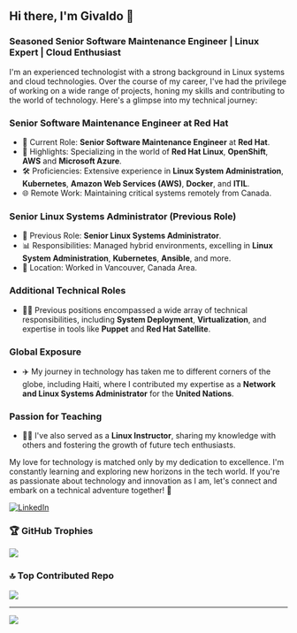 ## Hi there, I'm Givaldo 👋

### Seasoned Senior Software Maintenance Engineer | Linux Expert | Cloud Enthusiast

I'm an experienced technologist with a strong background in Linux systems and cloud technologies. Over the course of my career, I've had the privilege of working on a wide range of projects, honing my skills and contributing to the world of technology. Here's a glimpse into my technical journey:

### Senior Software Maintenance Engineer at Red Hat
- 🔴 Current Role: **Senior Software Maintenance Engineer** at **Red Hat**.
- 🌟 Highlights: Specializing in the world of **Red Hat Linux**, **OpenShift**, **AWS** and **Microsoft Azure**.
- 🛠️ Proficiencies: Extensive experience in **Linux System Administration**, **Kubernetes**, **Amazon Web Services (AWS)**, **Docker**, and **ITIL**.
- 🌐 Remote Work: Maintaining critical systems remotely from Canada.

### Senior Linux Systems Administrator (Previous Role)
- 🚀 Previous Role: **Senior Linux Systems Administrator**.
- 📊 Responsibilities: Managed hybrid environments, excelling in **Linux System Administration**, **Kubernetes**, **Ansible**, and more.
- 📍 Location: Worked in Vancouver, Canada Area.

### Additional Technical Roles
- 👨‍💻 Previous positions encompassed a wide array of technical responsibilities, including **System Deployment**, **Virtualization**, and expertise in tools like **Puppet** and **Red Hat Satellite**.

### Global Exposure
- ✈️ My journey in technology has taken me to different corners of the globe, including Haiti, where I contributed my expertise as a **Network and Linux Systems Administrator** for the **United Nations**.

### Passion for Teaching
- 👨‍🏫 I've also served as a **Linux Instructor**, sharing my knowledge with others and fostering the growth of future tech enthusiasts.

My love for technology is matched only by my dedication to excellence. I'm constantly learning and exploring new horizons in the tech world. If you're as passionate about technology and innovation as I am, let's connect and embark on a technical adventure together! 🚀

[![LinkedIn](https://img.shields.io/badge/Connect%20on%20LinkedIn-blue)](https://www.linkedin.com/in/givaldolins/)


### 🏆 GitHub Trophies
![](https://github-profile-trophy.vercel.app/?username=givaldolins&theme=radical&no-frame=false&no-bg=true&margin-w=4)

### 🔝 Top Contributed Repo
![](https://github-contributor-stats.vercel.app/api?username=givaldolins&limit=5&theme=dracula&combine_all_yearly_contributions=true)

---
[![](https://visitcount.itsvg.in/api?id=givaldolins&icon=3&color=2)](https://visitcount.itsvg.in)

